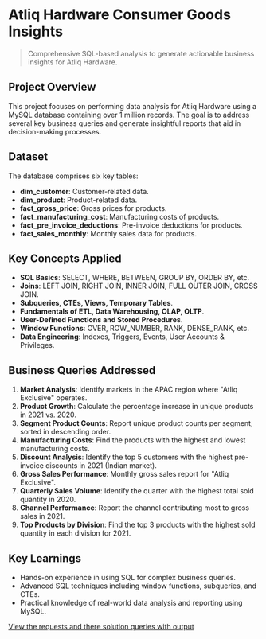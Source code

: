 # Atliq Hardware Consumer Goods Insights  
> Comprehensive SQL-based analysis to generate actionable business insights for Atliq Hardware.

## Project Overview
This project focuses on performing data analysis for Atliq Hardware using a MySQL database containing over 1 million records. The goal is to address several key business queries and generate insightful reports that aid in decision-making processes.

## Dataset
The database comprises six key tables:
- **dim_customer**: Customer-related data.
- **dim_product**: Product-related data.
- **fact_gross_price**: Gross prices for products.
- **fact_manufacturing_cost**: Manufacturing costs of products.
- **fact_pre_invoice_deductions**: Pre-invoice deductions for products.
- **fact_sales_monthly**: Monthly sales data for products.

## Key Concepts Applied
- **SQL Basics**: SELECT, WHERE, BETWEEN, GROUP BY, ORDER BY, etc.
- **Joins**: LEFT JOIN, RIGHT JOIN, INNER JOIN, FULL OUTER JOIN, CROSS JOIN.
- **Subqueries, CTEs, Views, Temporary Tables**.
- **Fundamentals of ETL, Data Warehousing, OLAP, OLTP**.
- **User-Defined Functions and Stored Procedures**.
- **Window Functions**: OVER, ROW_NUMBER, RANK, DENSE_RANK, etc.
- **Data Engineering**: Indexes, Triggers, Events, User Accounts & Privileges.

## Business Queries Addressed
1. **Market Analysis**: Identify markets in the APAC region where "Atliq Exclusive" operates.
2. **Product Growth**: Calculate the percentage increase in unique products in 2021 vs. 2020.
3. **Segment Product Counts**: Report unique product counts per segment, sorted in descending order.
4. **Manufacturing Costs**: Find the products with the highest and lowest manufacturing costs.
5. **Discount Analysis**: Identify the top 5 customers with the highest pre-invoice discounts in 2021 (Indian market).
6. **Gross Sales Performance**: Monthly gross sales report for "Atliq Exclusive".
7. **Quarterly Sales Volume**: Identify the quarter with the highest total sold quantity in 2020.
8. **Channel Performance**: Report the channel contributing most to gross sales in 2021.
9. **Top Products by Division**: Find the top 3 products with the highest sold quantity in each division for 2021.

## Key Learnings
- Hands-on experience in using SQL for complex business queries.
- Advanced SQL techniques including window functions, subqueries, and CTEs.
- Practical knowledge of real-world data analysis and reporting using MySQL.


[View the requests and there  solution queries with output](https://github.com/TanmayBhagat/SQL_consumer-good-insights/blob/fb4d5e1865c886f2197f8e6949f6f57722acd446/TANMAY%20ad-hoc-requests.pdf)



